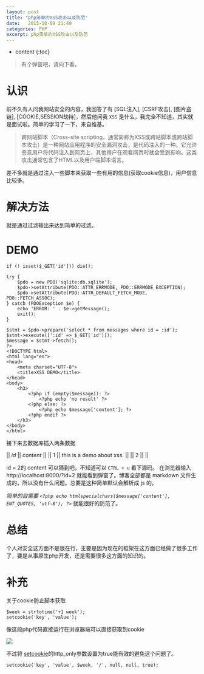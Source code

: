 ```yaml
---
layout: post
title: "php简单的XSS攻击以及防范"
date:   2015-10-09 21:40
categories: PHP
excerpt: php简单的XSS攻击以及防范
---
```


* content
{:toc}

> 有个弹窗吧，请向下看。

# 认识

前不久有人问我网站安全的内容，我回答了有 [SQL注入], [CSRF攻击], [图片盗链], [COOKIE,SESSION劫持]，然后他问我 `XSS` 是什么，我完全不知道，其实就是面试啦。简单的学习了一下，来自维基。

> 跨网站脚本（Cross-site scripting，通常简称为XSS或跨站脚本或跨站脚本攻击）是一种网站应用程序的安全漏洞攻击，是代码注入的一种。它允许恶意用户将代码注入到网页上，其他用户在观看网页时就会受到影响。这类攻击通常包含了HTML以及用户端脚本语言。

差不多就是通过注入一些脚本来获取一些有用的信息(获取cookie信息)，用户信息比较多。

# 解决方法

就是通过过滤输出来达到简单的过滤。

# DEMO

    if (! isset($_GET['id'])) die();

    try {
        $pdo = new PDO('sqlite:db.sqlite');
        $pdo->setAttribute(PDO::ATTR_ERRMODE, PDO::ERRMODE_EXCEPTION);
        $pdo->setAttribute(PDO::ATTR_DEFAULT_FETCH_MODE, PDO::FETCH_ASSOC);
    } catch (PDOException $e) {
        echo 'ERROR: ' . $e->getMessage();
        exit();
    }

    $stmt = $pdo->prepare('select * from messages where id = :id');
    $stmt->execute([':id' => $_GET['id']]);
    $message = $stmt->fetch();
    ?>
    <!DOCTYPE html>
    <html lang="en">
    <head>
        <meta charset="UTF-8">
        <title>XSS DEMO</title>
    </head>
    <body>
        <h3>
            <?php if (empty($message)): ?>
                <?php echo 'no result' ?>
            <?php else: ?>
                <?php echo $message['content']; ?>
            <?php endif ?>
        </h3>
    </body>
    </html>

接下来去数据库插入两条数据

|| *id* || *content* ||
|| 1 || this is a demo about xss. ||
|| 2 || <script>alert('XSS');</script> ||

id = 2的 content 可以猜到吧，不知道可以 `CTRL + u` 看下源码。 在浏览器输入 http://localhost:8000/?id=2 就能看到弹窗了。博客全部都是 markdown 文件生成的，所以没有什么问题。总要是这种简单默认会解析成 js 的。

_简单的自需要 `<?php echo htmlspecialchars($message['content'], ENT_QUOTES, 'utf-8'); ?>`_ 就能很好的防范了。

# 总结

个人对安全这方面不是很在行，主要是因为现在的框架在这方面已经做了很多工作了，要是从事原生php开发，还是需要很多这方面的知识的。

# 补充

关于cookie防止脚本获取

    $week = strtotime('+1 week');
    setcookie('key', 'value');

像这段php代码直接运行在浏览器端可以直接获取到cookie

![](http://ww1.sinaimg.cn/mw690/baa3278fgw1ex0ik3fwuoj20bh034gli.jpg)

不过将 [setcookie](http://www.php.net/manual/zh/function.setcookie.php)的http_only参数设置为true能有效的避免这个问题了。

    setcookie('key', 'value', $week, '/', null, null, true);